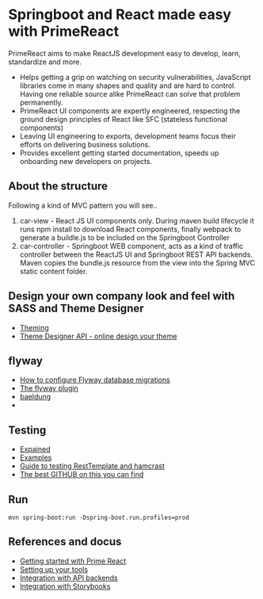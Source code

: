 # Springboot and React made easy with PrimeReact

PrimeReact aims to make ReactJS development easy to develop, learn, standardize and more. 

* Helps getting a grip on watching on security vulnerabilities, JavaScript libraries come in many shapes and quality and are hard to control. Having one reliable source alike PrimeReact can solve that problem permanently.
* PrimeReact UI components are expertly engineered, respecting the ground design principles of React like SFC (stateless functional components)
* Leaving UI engineering to exports, development teams focus their efforts on delivering business solutions.
* Provides excellent getting started documentation, speeds up onboarding new developers on projects.

## About the structure 

Following a kind of MVC pattern you will see..

1. car-view - React JS UI components only. During maven build lifecycle it runs npm install to download React components, finally webpack to generate a buildle.js to be included on the Springboot Controller
2. car-controller - Springboot WEB component, acts as a kind of traffic controller between the ReactJS UI and Springboot REST API backends. Maven copies the bundle.js resource from the view into the Spring MVC static content folder.

## Design your own company look and feel with SASS and Theme Designer

* [Theming](https://www.primefaces.org/primereact/#/theming)
* [Theme Designer API - online design your theme](https://www.primefaces.org/designer/primereact)

## flyway

* [How to configure Flyway database migrations](https://dev.to/gabriela/spring-boot-rest-api-and-flyway-migrations-a3a)
* [The flyway plugin](https://flywaydb.org/documentation/maven/)
* [baeldung](https://www.baeldung.com/database-migrations-with-flyway)
* []()

## Testing

* [Expained](https://www.baeldung.com/spring-boot-testing)
* [Examples](https://github.com/eugenp/tutorials/tree/master/spring-boot)
* [Guide to testing RestTemplate and hamcrast](https://www.baeldung.com/rest-template)
* [The best GITHUB on this you can find](https://github.com/eugenp/tutorials/tree/master/spring-resttemplate)

## Run

```
mvn spring-boot:run -Dspring-boot.run.profiles=prod
```

## References and docus

* [Getting started with Prime React](https://create-react-app.dev/docs/getting-started)
* [Setting up your tools](https://create-react-app.dev/docs/setting-up-your-editor)
* [Integration with API backends](https://create-react-app.dev/docs/proxying-api-requests-in-development)
* [Integration with Storybooks](https://create-react-app.dev/docs/developing-components-in-isolation)


